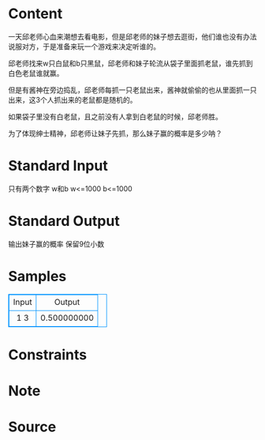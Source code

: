 
# Content

一天邱老师心血来潮想去看电影，但是邱老师的妹子想去逛街，他们谁也没有办法说服对方，于是准备来玩一个游戏来决定听谁的。

邱老师找来w只白鼠和b只黑鼠，邱老师和妹子轮流从袋子里面抓老鼠，谁先抓到白色老鼠谁就赢。

但是有酱神在旁边捣乱，邱老师每抓一只老鼠出来，酱神就偷偷的也从里面抓一只出来，这3个人抓出来的老鼠都是随机的。

如果袋子里没有白老鼠，且之前没有人拿到白老鼠的时候，邱老师胜。

为了体现绅士精神，邱老师让妹子先抓，那么妹子赢的概率是多少呐？

# Standard Input

只有两个数字 w和b  w<=1000 b<=1000

# Standard Output

输出妹子赢的概率 保留9位小数

# Samples

<style>
        table,table tr th, table tr td { border:1px solid #0094ff; }
        table { width: 200px; min-height: 25px; line-height: 25px; text-align: center; border-collapse: collapse;}   
    </style>
<table>
	<tr>
		<td>Input</td>
		<td>Output</td>
	</tr>
<tr><td>1 3
</td><td>0.500000000
</td></tr></table>


# Constraints



# Note



# Source


